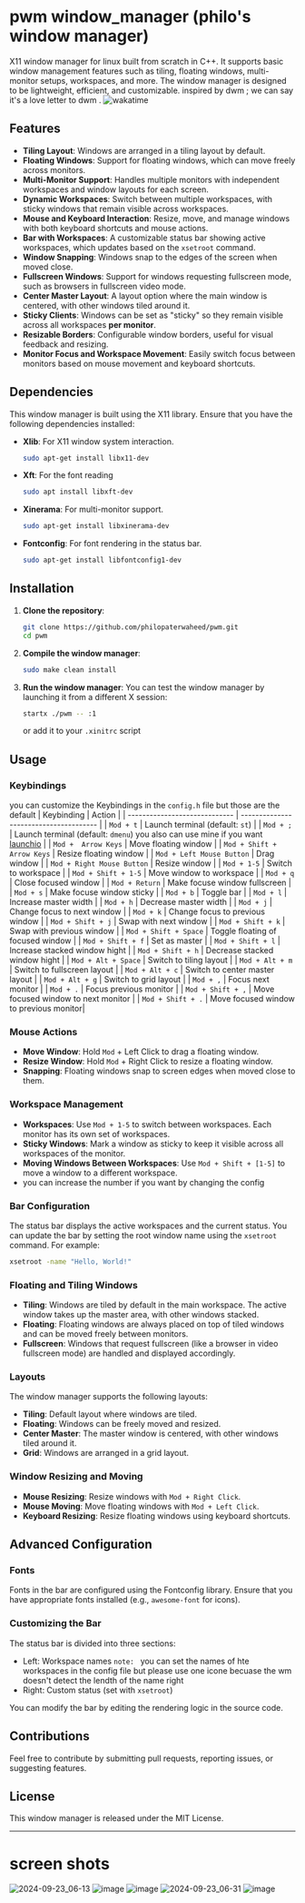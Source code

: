 # pwm window_manager (philo's window manager)
X11 window manager for linux built from scratch in C++. It supports basic window management features such as tiling, floating windows, multi-monitor setups, workspaces, and more. The window manager is designed to be lightweight, efficient, and customizable.
inspired by dwm ; we can say it's a love letter to dwm  . 
![wakatime](https://wakatime.com/badge/user/0f89acde-73e3-4e5a-b142-f273fd933144/project/c29b98b2-64ec-44a4-a4e5-dff25fc505e7.svg)


## Features

- **Tiling Layout**: Windows are arranged in a tiling layout by default.
- **Floating Windows**: Support for floating windows, which can move freely across monitors.
- **Multi-Monitor Support**: Handles multiple monitors with independent workspaces and window layouts for each screen.
- **Dynamic Workspaces**: Switch between multiple workspaces, with sticky windows that remain visible across workspaces.
- **Mouse and Keyboard Interaction**: Resize, move, and manage windows with both keyboard shortcuts and mouse actions.
- **Bar with Workspaces**: A customizable status bar showing active workspaces, which updates based on the `xsetroot` command.
- **Window Snapping**: Windows snap to the edges of the screen when moved close.
- **Fullscreen Windows**: Support for windows requesting fullscreen mode, such as browsers in fullscreen video mode.
- **Center Master Layout**: A layout option where the main window is centered, with other windows tiled around it.
- **Sticky Clients**: Windows can be set as "sticky" so they remain visible across all workspaces **per monitor**.
- **Resizable Borders**: Configurable window borders, useful for visual feedback and resizing.
- **Monitor Focus and Workspace Movement**: Easily switch focus between monitors based on mouse movement and keyboard shortcuts.


## Dependencies

This window manager is built using the X11 library. Ensure that you have the following dependencies installed:

- **Xlib**: For X11 window system interaction.
  ```bash
  sudo apt-get install libx11-dev
  ```
- **Xft**: For the font reading 
  ``` bash
  sudo apt install libxft-dev
  ```
- **Xinerama**: For multi-monitor support.
  ```bash
  sudo apt-get install libxinerama-dev
  ```
- **Fontconfig**: For font rendering in the status bar.
  ```bash
  sudo apt-get install libfontconfig1-dev
  ```

## Installation

1. **Clone the repository**:
   ```bash
   git clone https://github.com/philopaterwaheed/pwm.git
   cd pwm
   ```

2. **Compile the window manager**:
   ```bash
   sudo make clean install
   ```

3. **Run the window manager**:
   You can test the window manager by launching it from a different X session:
   ```bash
   startx ./pwm -- :1
   ```
   or add it to your `.xinitrc` script

## Usage

### Keybindings
you can customize the Keybindings in the `config.h` file 
but those are the default 
| Keybinding                    | Action                                 |
| ----------------------------- | -------------------------------------- |
| `Mod + t`                     | Launch terminal (default: `st`)        |
| `Mod + ;`                     | Launch terminal (default: `dmenu`) you also can use mine if you want [launchio](https://github.com/philopaterwaheed/launchio.git)                       |
| `Mod +  Arrow Keys`           | Move floating window                   |
| `Mod + Shift + Arrow Keys`    | Resize floating window                 |
| `Mod + Left Mouse Button`     | Drag window                            |
| `Mod + Right Mouse Button`    | Resize window                          |
| `Mod + 1-5`                   | Switch to workspace                    |
| `Mod + Shift + 1-5`           | Move window to workspace               |
| `Mod + q`                     | Close focused window                   |
| `Mod + Return`                | Make focuse window fullscreen          |
| `Mod + s`                     | Make focuse window sticky              |
| `Mod + b`                     | Toggle bar                             |
| `Mod + l`                     | Increase master width                  |
| `Mod + h`                     | Decrease master width                  |
| `Mod + j`                     | Change focus to next window            |
| `Mod + k`                     | Change focus to previous window        |
| `Mod + Shift + j`             | Swap with next window                  |
| `Mod + Shift + k`             | Swap with previous window              |
| `Mod + Shift + Space`         | Toggle floating of focused window      |
| `Mod + Shift + f`             | Set as master                          |
| `Mod + Shift + l`             | Increase stacked window hight          |
| `Mod + Shift + h`             | Decrease stacked window hight          |
| `Mod + Alt + Space`           | Switch to tiling layout                |
| `Mod + Alt + m`               | Switch to fullscreen layout            |
| `Mod + Alt + c`               | Switch to center master layout         |
| `Mod + Alt + g`               | Switch to grid layout                  |
| `Mod + ,`                     | Focus next monitor                     |
| `Mod + .`                     | Focus previous monitor                 |
| `Mod + Shift + ,`             | Move focused window to next monitor    |
| `Mod + Shift + .`             | Move focused window to previous monitor|
### Mouse Actions

- **Move Window**: Hold `Mod` + Left Click to drag a floating window.
- **Resize Window**: Hold `Mod` + Right Click to resize a floating window.
- **Snapping**: Floating windows snap to screen edges when moved close to them.

### Workspace Management

- **Workspaces**: Use `Mod + 1-5` to switch between workspaces. Each monitor has its own set of workspaces.
- **Sticky Windows**: Mark a window as sticky to keep it visible across all workspaces of the monitor.
- **Moving Windows Between Workspaces**: Use `Mod + Shift + [1-5]` to move a window to a different workspace.
- you can increase the number if you want by changing the config 
### Bar Configuration

The status bar displays the active workspaces and the current status. You can update the bar by setting the root window name using the `xsetroot` command. For example:
```bash
xsetroot -name "Hello, World!"
```


### Floating and Tiling Windows

- **Tiling**: Windows are tiled by default in the main workspace. The active window takes up the master area, with other windows stacked.
- **Floating**: Floating windows are always placed on top of tiled windows and can be moved freely between monitors.
- **Fullscreen**: Windows that request fullscreen (like a browser in video fullscreen mode) are handled and displayed accordingly.

### Layouts

The window manager supports the following layouts:

- **Tiling**: Default layout where windows are tiled.
- **Floating**: Windows can be freely moved and resized.
- **Center Master**: The master window is centered, with other windows tiled around it.
- **Grid**: Windows are arranged in a grid layout.

### Window Resizing and Moving

- **Mouse Resizing**: Resize windows with `Mod + Right Click`.
- **Mouse Moving**: Move floating windows with `Mod + Left Click`.
- **Keyboard Resizing**: Resize floating windows using keyboard shortcuts.

## Advanced Configuration

### Fonts

Fonts in the bar are configured using the Fontconfig library. Ensure that you have appropriate fonts installed (e.g., `awesome-font` for icons).

### Customizing the Bar

The status bar is divided into three sections:
- Left: Workspace names `note: ` you can set the names of hte workspaces in the config file but please use one icone becuase the wm doesn't detect the lendth of the name right 
- Right: Custom status (set with `xsetroot`)


You can modify the bar by editing the rendering logic in the source code.


## Contributions

Feel free to contribute by submitting pull requests, reporting issues, or suggesting features.

## License

This window manager is released under the MIT License.

---

# screen shots
![2024-09-23_06-13](https://github.com/user-attachments/assets/0010defd-ab08-4cd8-a8f7-86ba099cab38)
![image](https://github.com/user-attachments/assets/a341bdf3-652e-4808-9870-92d19aef1527)
![image](https://github.com/user-attachments/assets/98850e65-9f77-4f7f-9ff8-45081194c163)
![2024-09-23_06-31](https://github.com/user-attachments/assets/9a10e87a-3362-4b32-908a-c93297595b50)
![image](https://github.com/user-attachments/assets/0ba06944-b0ba-46ce-8c52-3a8f41ae4a80)
